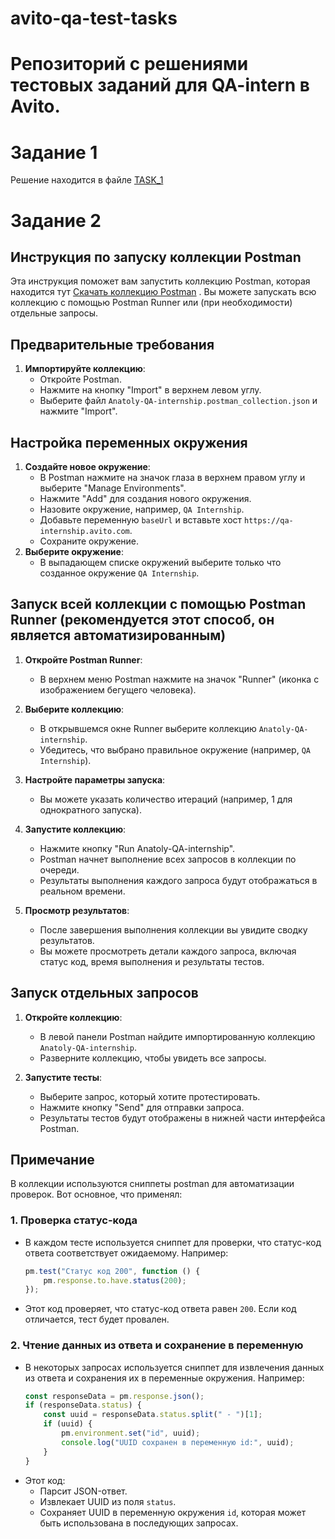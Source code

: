 # avito-qa-test-tasks
# Репозиторий с решениями тестовых заданий для QA-intern в Avito.
# Задание 1
Решение находится в файле [TASK_1](TASK_1.md)

# Задание 2

## Инструкция по запуску коллекции Postman

Эта инструкция поможет вам запустить коллекцию Postman, которая находится тут [Скачать коллекцию Postman](./Anatoly-QA-internship.postman_collection.json)
. Вы можете запускать всю коллекцию с помощью Postman Runner или (при необходимости) отдельные запросы.

## Предварительные требования

1. **Импортируйте коллекцию**:
    - Откройте Postman.
    - Нажмите на кнопку "Import" в верхнем левом углу.
    - Выберите файл `Anatoly-QA-internship.postman_collection.json` и нажмите "Import".

## Настройка переменных окружения

1. **Создайте новое окружение**:
    - В Postman нажмите на значок глаза в верхнем правом углу и выберите "Manage Environments".
    - Нажмите "Add" для создания нового окружения.
    - Назовите окружение, например, `QA Internship`.
    - Добавьте переменную `baseUrl` и вставьте хост `https://qa-internship.avito.com`.
    - Сохраните окружение.
2. **Выберите окружение**:
    - В выпадающем списке окружений выберите только что созданное окружение `QA Internship`.

## Запуск всей коллекции с помощью Postman Runner (рекомендуется этот способ, он является автоматизированным)

1. **Откройте Postman Runner**:
    - В верхнем меню Postman нажмите на значок "Runner" (иконка с изображением бегущего человека).

2. **Выберите коллекцию**:
    - В открывшемся окне Runner выберите коллекцию `Anatoly-QA-internship`.
    - Убедитесь, что выбрано правильное окружение (например, `QA Internship`).

3. **Настройте параметры запуска**:
    - Вы можете указать количество итераций (например, 1 для однократного запуска).

4. **Запустите коллекцию**:
    - Нажмите кнопку "Run Anatoly-QA-internship".
    - Postman начнет выполнение всех запросов в коллекции по очереди.
    - Результаты выполнения каждого запроса будут отображаться в реальном времени.

5. **Просмотр результатов**:
    - После завершения выполнения коллекции вы увидите сводку результатов.
    - Вы можете просмотреть детали каждого запроса, включая статус код, время выполнения и результаты тестов.

## Запуск отдельных запросов

1. **Откройте коллекцию**:
    - В левой панели Postman найдите импортированную коллекцию `Anatoly-QA-internship`.
    - Разверните коллекцию, чтобы увидеть все запросы.

2. **Запустите тесты**:
    - Выберите запрос, который хотите протестировать.
    - Нажмите кнопку "Send" для отправки запроса.
    - Результаты тестов будут отображены в нижней части интерфейса Postman.

## Примечание

В коллекции используются сниппеты postman для автоматизации проверок. Вот основное, что применял:

### 1. **Проверка статус-кода**
- В каждом тесте используется сниппет для проверки, что статус-код ответа соответствует ожидаемому. Например:
  ```javascript
  pm.test("Статус код 200", function () {
      pm.response.to.have.status(200);
  });
  ```
- Этот код проверяет, что статус-код ответа равен `200`. Если код отличается, тест будет провален.

### 2. **Чтение данных из ответа и сохранение в переменную**
- В некоторых запросах используется сниппет для извлечения данных из ответа и сохранения их в переменные окружения. Например:
  ```javascript
  const responseData = pm.response.json();
  if (responseData.status) {
      const uuid = responseData.status.split(" - ")[1];
      if (uuid) {
          pm.environment.set("id", uuid);
          console.log("UUID сохранен в переменную id:", uuid);
      }
  }
  ```
- Этот код:
    - Парсит JSON-ответ.
    - Извлекает UUID из поля `status`.
    - Сохраняет UUID в переменную окружения `id`, которая может быть использована в последующих запросах.
